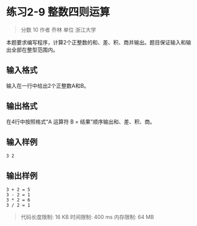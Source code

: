 # 练习2-9 整数四则运算

> 分数 10
> 作者 乔林
> 单位 浙江大学

本题要求编写程序，计算2个正整数的和、差、积、商并输出。题目保证输入和输出全部在整型范围内。

## 输入格式

输入在一行中给出2个正整数A和B。

## 输出格式

在4行中按照格式“A 运算符 B = 结果”顺序输出和、差、积、商。

## 输入样例

    3 2

## 输出样例

    3 + 2 = 5
    3 - 2 = 1
    3 * 2 = 6
    3 / 2 = 1

> 代码长度限制: 16 KB
> 时间限制: 400 ms
> 内存限制: 64 MB
